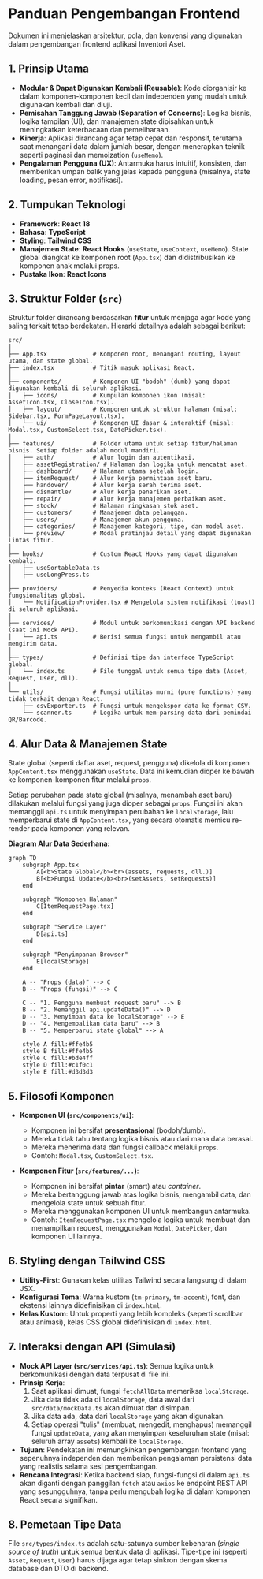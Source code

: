 # Panduan Pengembangan Frontend

Dokumen ini menjelaskan arsitektur, pola, dan konvensi yang digunakan dalam pengembangan frontend aplikasi Inventori Aset.

## 1. Prinsip Utama

-   **Modular & Dapat Digunakan Kembali (Reusable)**: Kode diorganisir ke dalam komponen-komponen kecil dan independen yang mudah untuk digunakan kembali dan diuji.
-   **Pemisahan Tanggung Jawab (Separation of Concerns)**: Logika bisnis, logika tampilan (UI), dan manajemen state dipisahkan untuk meningkatkan keterbacaan dan pemeliharaan.
-   **Kinerja**: Aplikasi dirancang agar tetap cepat dan responsif, terutama saat menangani data dalam jumlah besar, dengan menerapkan teknik seperti paginasi dan memoization (`useMemo`).
-   **Pengalaman Pengguna (UX)**: Antarmuka harus intuitif, konsisten, dan memberikan umpan balik yang jelas kepada pengguna (misalnya, state loading, pesan error, notifikasi).

## 2. Tumpukan Teknologi

-   **Framework**: **React 18**
-   **Bahasa**: **TypeScript**
-   **Styling**: **Tailwind CSS**
-   **Manajemen State**: **React Hooks** (`useState`, `useContext`, `useMemo`). State global diangkat ke komponen root (`App.tsx`) dan didistribusikan ke komponen anak melalui props.
-   **Pustaka Ikon**: **React Icons**

## 3. Struktur Folder (`src`)

Struktur folder dirancang berdasarkan **fitur** untuk menjaga agar kode yang saling terkait tetap berdekatan. Hierarki detailnya adalah sebagai berikut:

```
src/
│
├── App.tsx             # Komponen root, menangani routing, layout utama, dan state global.
├── index.tsx           # Titik masuk aplikasi React.
│
├── components/         # Komponen UI "bodoh" (dumb) yang dapat digunakan kembali di seluruh aplikasi.
│   ├── icons/          # Kumpulan komponen ikon (misal: AssetIcon.tsx, CloseIcon.tsx).
│   ├── layout/         # Komponen untuk struktur halaman (misal: Sidebar.tsx, FormPageLayout.tsx).
│   └── ui/             # Komponen UI dasar & interaktif (misal: Modal.tsx, CustomSelect.tsx, DatePicker.tsx).
│
├── features/           # Folder utama untuk setiap fitur/halaman bisnis. Setiap folder adalah modul mandiri.
│   ├── auth/           # Alur login dan autentikasi.
│   ├── assetRegistration/ # Halaman dan logika untuk mencatat aset.
│   ├── dashboard/      # Halaman utama setelah login.
│   ├── itemRequest/    # Alur kerja permintaan aset baru.
│   ├── handover/       # Alur kerja serah terima aset.
│   ├── dismantle/      # Alur kerja penarikan aset.
│   ├── repair/         # Alur kerja manajemen perbaikan aset.
│   ├── stock/          # Halaman ringkasan stok aset.
│   ├── customers/      # Manajemen data pelanggan.
│   ├── users/          # Manajemen akun pengguna.
│   ├── categories/     # Manajemen kategori, tipe, dan model aset.
│   └── preview/        # Modal pratinjau detail yang dapat digunakan lintas fitur.
│
├── hooks/              # Custom React Hooks yang dapat digunakan kembali.
│   ├── useSortableData.ts
│   ├── useLongPress.ts
│
├── providers/          # Penyedia konteks (React Context) untuk fungsionalitas global.
│   └── NotificationProvider.tsx # Mengelola sistem notifikasi (toast) di seluruh aplikasi.
│
├── services/           # Modul untuk berkomunikasi dengan API backend (saat ini Mock API).
│   └── api.ts          # Berisi semua fungsi untuk mengambil atau mengirim data.
│
├── types/              # Definisi tipe dan interface TypeScript global.
│   └── index.ts        # File tunggal untuk semua tipe data (Asset, Request, User, dll).
│
└── utils/              # Fungsi utilitas murni (pure functions) yang tidak terkait dengan React.
    ├── csvExporter.ts  # Fungsi untuk mengekspor data ke format CSV.
    └── scanner.ts      # Logika untuk mem-parsing data dari pemindai QR/Barcode.
```

## 4. Alur Data & Manajemen State

State global (seperti daftar aset, request, pengguna) dikelola di komponen `AppContent.tsx` menggunakan `useState`. Data ini kemudian dioper ke bawah ke komponen-komponen fitur melalui `props`.

Setiap perubahan pada state global (misalnya, menambah aset baru) dilakukan melalui fungsi yang juga dioper sebagai `props`. Fungsi ini akan memanggil `api.ts` untuk menyimpan perubahan ke `localStorage`, lalu memperbarui state di `AppContent.tsx`, yang secara otomatis memicu re-render pada komponen yang relevan.

**Diagram Alur Data Sederhana:**

```mermaid
graph TD
    subgraph App.tsx
        A[<b>State Global</b><br>(assets, requests, dll.)]
        B[<b>Fungsi Update</b><br>(setAssets, setRequests)]
    end
    
    subgraph "Komponen Halaman"
        C[ItemRequestPage.tsx]
    end

    subgraph "Service Layer"
        D[api.ts]
    end
    
    subgraph "Penyimpanan Browser"
        E[localStorage]
    end

    A -- "Props (data)" --> C
    B -- "Props (fungsi)" --> C
    
    C -- "1. Pengguna membuat request baru" --> B
    B -- "2. Memanggil api.updateData()" --> D
    D -- "3. Menyimpan data ke localStorage" --> E
    D -- "4. Mengembalikan data baru" --> B
    B -- "5. Memperbarui state global" --> A

    style A fill:#ffe4b5
    style B fill:#ffe4b5
    style C fill:#bde4ff
    style D fill:#c1f0c1
    style E fill:#d3d3d3
```

## 5. Filosofi Komponen

-   **Komponen UI (`src/components/ui`)**:
    -   Komponen ini bersifat **presentasional** (bodoh/dumb).
    -   Mereka tidak tahu tentang logika bisnis atau dari mana data berasal.
    -   Mereka menerima data dan fungsi callback melalui `props`.
    -   Contoh: `Modal.tsx`, `CustomSelect.tsx`.

-   **Komponen Fitur (`src/features/...`)**:
    -   Komponen ini bersifat **pintar** (smart) atau _container_.
    -   Mereka bertanggung jawab atas logika bisnis, mengambil data, dan mengelola state untuk sebuah fitur.
    -   Mereka menggunakan komponen UI untuk membangun antarmuka.
    -   Contoh: `ItemRequestPage.tsx` mengelola logika untuk membuat dan menampilkan request, menggunakan `Modal`, `DatePicker`, dan komponen UI lainnya.

## 6. Styling dengan Tailwind CSS

-   **Utility-First**: Gunakan kelas utilitas Tailwind secara langsung di dalam JSX.
-   **Konfigurasi Tema**: Warna kustom (`tm-primary`, `tm-accent`), font, dan ekstensi lainnya didefinisikan di `index.html`.
-   **Kelas Kustom**: Untuk properti yang lebih kompleks (seperti scrollbar atau animasi), kelas CSS global didefinisikan di `index.html`.

## 7. Interaksi dengan API (Simulasi)

-   **Mock API Layer (`src/services/api.ts`)**: Semua logika untuk berkomunikasi dengan data terpusat di file ini.
-   **Prinsip Kerja**:
    1.  Saat aplikasi dimuat, fungsi `fetchAllData` memeriksa `localStorage`.
    2.  Jika data tidak ada di `localStorage`, data awal dari `src/data/mockData.ts` akan dimuat dan disimpan.
    3.  Jika data ada, data dari `localStorage` yang akan digunakan.
    4.  Setiap operasi "tulis" (membuat, mengedit, menghapus) memanggil fungsi `updateData`, yang akan menyimpan keseluruhan state (misal: seluruh array `assets`) kembali ke `localStorage`.
-   **Tujuan**: Pendekatan ini memungkinkan pengembangan frontend yang sepenuhnya independen dan memberikan pengalaman persistensi data yang realistis selama sesi pengembangan.
-   **Rencana Integrasi**: Ketika backend siap, fungsi-fungsi di dalam `api.ts` akan diganti dengan panggilan `fetch` atau `axios` ke endpoint REST API yang sesungguhnya, tanpa perlu mengubah logika di dalam komponen React secara signifikan.

## 8. Pemetaan Tipe Data
File `src/types/index.ts` adalah satu-satunya sumber kebenaran (*single source of truth*) untuk semua bentuk data di aplikasi. Tipe-tipe ini (seperti `Asset`, `Request`, `User`) harus dijaga agar tetap sinkron dengan skema database dan DTO di backend.